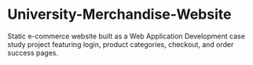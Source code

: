 # University-Merchandise-Website
Static e-commerce website built as a Web Application Development case study project featuring login, product categories, checkout, and order success pages.
